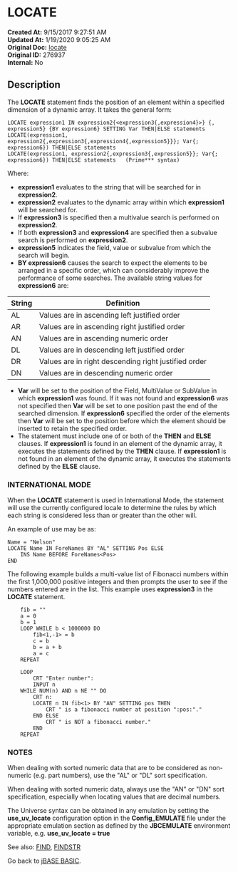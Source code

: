 # LOCATE

**Created At:** 9/15/2017 9:27:51 AM  
**Updated At:** 1/19/2020 9:05:25 AM  
**Original Doc:** [locate](https://docs.jbase.com/36868-jbase-basic/locate)  
**Original ID:** 276937  
**Internal:** No  

## Description

The **LOCATE** statement finds the position of an element within a specified dimension of a dynamic array. It takes the general form:

```
LOCATE expression1 IN expression2{<expression3{,expression4}>} {, expression5} {BY expression6} SETTING Var THEN|ELSE statements
LOCATE(expression1, expression2{,expression3{,expression4{,expression5}}}; Var{; expression6}) THEN|ELSE statements
LOCATE(expression1, expression2{,expression3{,expression5}}; Var{; expression6}) THEN|ELSE statements   (Prime*** syntax)
```

Where:

- **expression1** evaluates to the string that will be searched for in **expression2**.
- **expression2** evaluates to the dynamic array within which **expression1** will be searched for.
- If **expression3** is specified then a multivalue search is performed on **expression2**.
- If both **expression3** and **expression4** are specified then a subvalue search is performed on **expression2**.
- **expression5** indicates the field, value or subvalue from which the search will begin.
- **BY expression6** causes the search to expect the elements to be arranged in a specific order, which can considerably improve the performance of some searches. The available string values for **expression6** are:

| String | Definition
| --- | --- |
| AL | Values are in ascending left justified order |
| AR | Values are in ascending right justified order |
| AN | Values are in ascending numeric order |
| DL | Values are in descending left justified order |
| DR | Values are in right descending right justified order|
| DN | Values are in descending numeric order|

- **Var** will be set to the position of the Field, MultiValue or SubValue in which **expression1** was found. If it was not found and **expression6** was not specified then **Var** will be set to one position past the end of the searched dimension. If **expression6** specified the order of the elements then **Var** will be set to the position before which the element should be inserted to retain the specified order.
- The statement must include one of or both of the **THEN** and **ELSE** clauses. If **expression1** is found in an element of the dynamic array, it executes the statements defined by the **THEN** clause. If **expression1** is not found in an element of the dynamic array, it executes the statements defined by the **ELSE** clause.

### INTERNATIONAL MODE

When the **LOCATE** statement is used in International Mode, the statement will use the currently configured locale to determine the rules by which each string is considered less than or greater than the other will.

An example of use may be as:

```
Name = "Nelson"
LOCATE Name IN ForeNames BY "AL" SETTING Pos ELSE
    INS Name BEFORE ForeNames<Pos>
END
```

The following example builds a multi-value list of Fibonacci numbers within the first 1,000,000 positive integers and then prompts the user to see if the numbers entered are in the list. This example uses **expression3** in the **LOCATE** statement.

```
    fib = ""
    a = 0
    b = 1
    LOOP WHILE b < 1000000 DO
        fib<1,-1> = b
        c = b
        b = a + b
        a = c
    REPEAT

    LOOP
        CRT "Enter number":
        INPUT n
    WHILE NUM(n) AND n NE "" DO
        CRT n:
        LOCATE n IN fib<1> BY "AN" SETTING pos THEN
            CRT " is a fibonacci number at position ":pos:"."
        END ELSE
            CRT " is NOT a fibonacci number."
        END
    REPEAT
```

### NOTES

When dealing with sorted numeric data that are to be considered as non-numeric (e.g. part numbers), use the "AL" or "DL" sort specification.

When dealing with sorted numeric data, always use the "AN" or "DN" sort specification, especially when locating values that are decimal numbers.

The Universe syntax can be obtained in any emulation by setting the **use\_uv\_locate** configuration option in the **Config\_EMULATE** file under the appropriate emulation section as defined by the **JBCEMULATE** environment variable, e.g. **use\_uv\_locate = true**

See also: [FIND](./../find), [FINDSTR](./../findstr)

Go back to [jBASE BASIC](./../jbase-basic-programmers-reference-guide).
